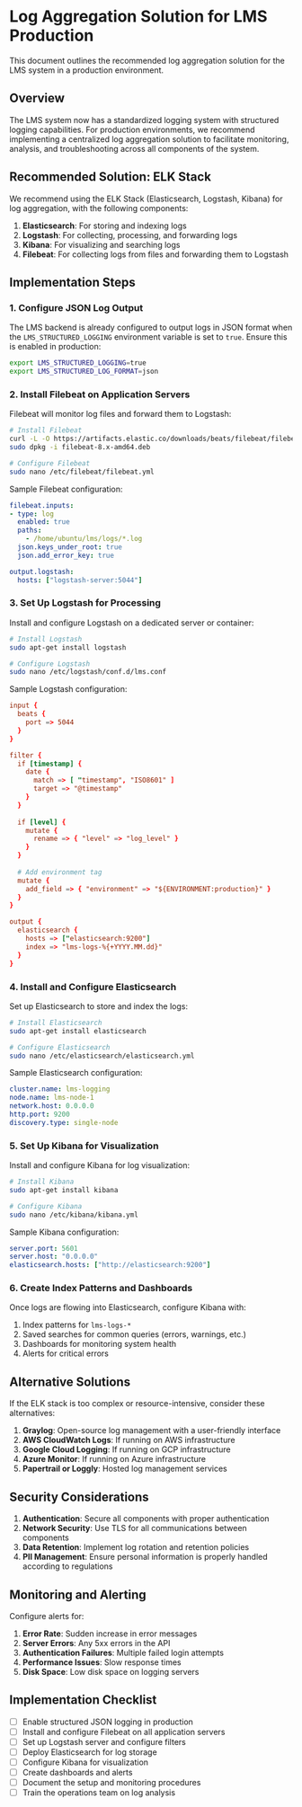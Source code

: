 # Log Aggregation Solution for LMS Production

This document outlines the recommended log aggregation solution for the LMS system in a production environment.

## Overview

The LMS system now has a standardized logging system with structured logging capabilities. For production environments, we recommend implementing a centralized log aggregation solution to facilitate monitoring, analysis, and troubleshooting across all components of the system.

## Recommended Solution: ELK Stack

We recommend using the ELK Stack (Elasticsearch, Logstash, Kibana) for log aggregation, with the following components:

1. **Elasticsearch**: For storing and indexing logs
2. **Logstash**: For collecting, processing, and forwarding logs
3. **Kibana**: For visualizing and searching logs
4. **Filebeat**: For collecting logs from files and forwarding them to Logstash

## Implementation Steps

### 1. Configure JSON Log Output

The LMS backend is already configured to output logs in JSON format when the `LMS_STRUCTURED_LOGGING` environment variable is set to `true`. Ensure this is enabled in production:

```bash
export LMS_STRUCTURED_LOGGING=true
export LMS_STRUCTURED_LOG_FORMAT=json
```

### 2. Install Filebeat on Application Servers

Filebeat will monitor log files and forward them to Logstash:

```bash
# Install Filebeat
curl -L -O https://artifacts.elastic.co/downloads/beats/filebeat/filebeat-8.x-amd64.deb
sudo dpkg -i filebeat-8.x-amd64.deb

# Configure Filebeat
sudo nano /etc/filebeat/filebeat.yml
```

Sample Filebeat configuration:

```yaml
filebeat.inputs:
- type: log
  enabled: true
  paths:
    - /home/ubuntu/lms/logs/*.log
  json.keys_under_root: true
  json.add_error_key: true

output.logstash:
  hosts: ["logstash-server:5044"]
```

### 3. Set Up Logstash for Processing

Install and configure Logstash on a dedicated server or container:

```bash
# Install Logstash
sudo apt-get install logstash

# Configure Logstash
sudo nano /etc/logstash/conf.d/lms.conf
```

Sample Logstash configuration:

```conf
input {
  beats {
    port => 5044
  }
}

filter {
  if [timestamp] {
    date {
      match => [ "timestamp", "ISO8601" ]
      target => "@timestamp"
    }
  }
  
  if [level] {
    mutate {
      rename => { "level" => "log_level" }
    }
  }
  
  # Add environment tag
  mutate {
    add_field => { "environment" => "${ENVIRONMENT:production}" }
  }
}

output {
  elasticsearch {
    hosts => ["elasticsearch:9200"]
    index => "lms-logs-%{+YYYY.MM.dd}"
  }
}
```

### 4. Install and Configure Elasticsearch

Set up Elasticsearch to store and index the logs:

```bash
# Install Elasticsearch
sudo apt-get install elasticsearch

# Configure Elasticsearch
sudo nano /etc/elasticsearch/elasticsearch.yml
```

Sample Elasticsearch configuration:

```yaml
cluster.name: lms-logging
node.name: lms-node-1
network.host: 0.0.0.0
http.port: 9200
discovery.type: single-node
```

### 5. Set Up Kibana for Visualization

Install and configure Kibana for log visualization:

```bash
# Install Kibana
sudo apt-get install kibana

# Configure Kibana
sudo nano /etc/kibana/kibana.yml
```

Sample Kibana configuration:

```yaml
server.port: 5601
server.host: "0.0.0.0"
elasticsearch.hosts: ["http://elasticsearch:9200"]
```

### 6. Create Index Patterns and Dashboards

Once logs are flowing into Elasticsearch, configure Kibana with:

1. Index patterns for `lms-logs-*`
2. Saved searches for common queries (errors, warnings, etc.)
3. Dashboards for monitoring system health
4. Alerts for critical errors

## Alternative Solutions

If the ELK stack is too complex or resource-intensive, consider these alternatives:

1. **Graylog**: Open-source log management with a user-friendly interface
2. **AWS CloudWatch Logs**: If running on AWS infrastructure
3. **Google Cloud Logging**: If running on GCP infrastructure
4. **Azure Monitor**: If running on Azure infrastructure
5. **Papertrail or Loggly**: Hosted log management services

## Security Considerations

1. **Authentication**: Secure all components with proper authentication
2. **Network Security**: Use TLS for all communications between components
3. **Data Retention**: Implement log rotation and retention policies
4. **PII Management**: Ensure personal information is properly handled according to regulations

## Monitoring and Alerting

Configure alerts for:

1. **Error Rate**: Sudden increase in error messages
2. **Server Errors**: Any 5xx errors in the API
3. **Authentication Failures**: Multiple failed login attempts
4. **Performance Issues**: Slow response times
5. **Disk Space**: Low disk space on logging servers

## Implementation Checklist

- [ ] Enable structured JSON logging in production
- [ ] Install and configure Filebeat on all application servers
- [ ] Set up Logstash server and configure filters
- [ ] Deploy Elasticsearch for log storage
- [ ] Configure Kibana for visualization
- [ ] Create dashboards and alerts
- [ ] Document the setup and monitoring procedures
- [ ] Train the operations team on log analysis 